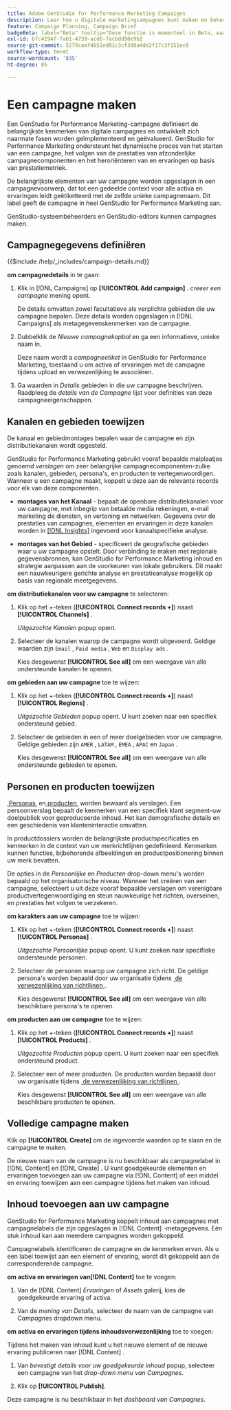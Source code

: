 ```yaml
---
title: Adobe GenStudio for Performance Marketing Campaigns
description: Leer hoe u digitale marketingcampagnes kunt maken en beheren met behulp van generatieve AI-middelen en -ervaringen.
feature: Campaign Planning, Campaign Brief
badgeBeta: label="Beta" tooltip="Deze functie is momenteel in Beta, waardoor bepaalde functionaliteit mogelijk beperkt is of kan worden gewijzigd."
exl-id: b7c4194f-fa61-4739-acd6-7acbdd98e9b2
source-git-commit: 5279caaf4651ed81c3cf3d8a4de2f17c3f151ec8
workflow-type: tm+mt
source-wordcount: '835'
ht-degree: 0%

---
```


# Een campagne maken

Een GenStudio for Performance Marketing-campagne definieert de belangrijkste kenmerken van digitale campagnes en ontwikkelt zich naarmate fasen worden geïmplementeerd en geëvalueerd. GenStudio for Performance Marketing ondersteunt het dynamische proces van het starten van een campagne, het volgen van de prestaties van afzonderlijke campagnecomponenten en het heroriënteren van en ervaringen op basis van prestatiemetriek.

De belangrijkste elementen van uw campagne worden opgeslagen in een campagnevoorwerp, dat tot een gedeelde context voor alle activa en ervaringen leidt geëtiketteerd met de zelfde unieke campagnenaam. Dit label geeft de campagne in heel GenStudio for Performance Marketing aan.

GenStudio-systeembeheerders en GenStudio-editors kunnen campagnes maken.

## Campagnegegevens definiëren

{{$include /help/_includes/campaign-details.md}}

**om campagnedetails** in te gaan:

1. Klik in [!DNL Campaigns] op **[!UICONTROL Add campaign]** . _creeer een campagne_ mening opent.

   De details omvatten zowel facultatieve als verplichte gebieden die uw campagne bepalen. Deze details worden opgeslagen in [!DNL Campaigns] als metagegevenskenmerken van de campagne.

1. Dubbelklik de _Nieuwe campagnekopbal_ en ga een informatieve, unieke naam in.

   Deze naam wordt a _campagneetiket_ in GenStudio for Performance Marketing, toestaand u om activa of ervaringen met de campagne tijdens upload en verwezenlijking te associëren.

1. Ga waarden in _Details_ gebieden in die uw campagne beschrijven. Raadpleeg de _details van de Campagne_ lijst voor definities van deze campagneeigenschappen.

## Kanalen en gebieden toewijzen

De kanaal en gebiedmontages bepalen waar de campagne en zijn distributiekanalen wordt opgesteld.

GenStudio for Performance Marketing gebruikt vooraf bepaalde malplaatjes genoemd _verslagen_ om zeer belangrijke campagnecomponenten-zulke zoals kanalen, gebieden, persona&#39;s, en producten te vertegenwoordigen. Wanneer u een campagne maakt, koppelt u deze aan de relevante records voor elk van deze componenten.

* **montages van het Kanaal** - bepaalt de openbare distributiekanalen voor uw campagne, met inbegrip van betaalde media rekeningen, e-mail marketing de diensten, en vertoning en netwerken. Gegevens over de prestaties van campagnes, elementen en ervaringen in deze kanalen worden in [[!DNL Insights]](/help/user-guide/insights/overview.md) ingevoerd voor kanaalspecifieke analyse.

* **montages van het Gebied** - specificeert de geografische gebieden waar u uw campagne opstelt. Door verbinding te maken met regionale gegevensbronnen, kan GenStudio for Performance Marketing inhoud en strategie aanpassen aan de voorkeuren van lokale gebruikers. Dit maakt een nauwkeurigere gerichte analyse en prestatieanalyse mogelijk op basis van regionale meetgegevens.

**om distributiekanalen voor uw campagne** te selecteren:

1. Klik op het +-teken (**[!UICONTROL Connect records +]**) naast **[!UICONTROL Channels]** .

   _Uitgezochte Kanalen_ popup opent.

1. Selecteer de kanalen waarop de campagne wordt uitgevoerd. Geldige waarden zijn `Email` , `Paid media` , `Web` en `Display ads` .

   Kies desgewenst **[!UICONTROL See all]** om een weergave van alle ondersteunde kanalen te openen.

**om gebieden aan uw campagne** toe te wijzen:

1. Klik op het +-teken (**[!UICONTROL Connect records +]**) naast **[!UICONTROL Regions]** .

   _Uitgezochte Gebieden_ popup opent. U kunt zoeken naar een specifiek ondersteund gebied.

1. Selecteer de gebieden in een of meer doelgebieden voor uw campagne. Geldige gebieden zijn `AMER` , `LATAM` , `EMEA` , `APAC` en `Japan` .

   Kies desgewenst **[!UICONTROL See all]** om een weergave van alle ondersteunde gebieden te openen.

## Personen en producten toewijzen

[&#x200B; Personas &#x200B;](/help/user-guide/guidelines/personas.md) en [&#x200B; producten &#x200B;](/help/user-guide/guidelines/products.md) worden bewaard als verslagen. Een persoonverslag bepaalt de kenmerken van een specifiek klant segment-uw doelpubliek voor geproduceerde inhoud. Het kan demografische details en een geschiedenis van klanteninteractie omvatten.

In productdossiers worden de belangrijkste productspecificaties en kenmerken in de context van uw merkrichtlijnen gedefinieerd. Kenmerken kunnen functies, bijbehorende afbeeldingen en productpositionering binnen uw merk bevatten.

De opties in de _Persoonlijke_ en _Producten_ drop-down menu&#39;s worden bepaald op het organisatorische niveau. Wanneer het creëren van een campagne, selecteert u uit deze vooraf bepaalde verslagen om verenigbare productvertegenwoordiging en steun nauwkeurige het richten, overseinen, en prestaties het volgen te verzekeren.

**om karakters aan uw campagne** toe te wijzen:

1. Klik op het +-teken (**[!UICONTROL Connect records +]**) naast **[!UICONTROL Personas]** .

   _Uitgezochte Persoonlijke_ popup opent. U kunt zoeken naar specifieke ondersteunde personen.

1. Selecteer de personen waarop uw campagne zich richt. De geldige persona&#39;s worden bepaald door uw organisatie tijdens [&#x200B; de verwezenlijking van richtlijnen &#x200B;](/help/user-guide/guidelines/personas.md).

   Kies desgewenst **[!UICONTROL See all]** om een weergave van alle beschikbare persona&#39;s te openen.

**om producten aan uw campagne** toe te wijzen:

1. Klik op het +-teken (**[!UICONTROL Connect records +]**) naast **[!UICONTROL Products]** .

   _Uitgezochte Producten_ popup opent. U kunt zoeken naar een specifiek ondersteund product.

1. Selecteer een of meer producten. De producten worden bepaald door uw organisatie tijdens [&#x200B; de verwezenlijking van richtlijnen &#x200B;](/help/user-guide/guidelines/products.md).

   Kies desgewenst **[!UICONTROL See all]** om een weergave van alle beschikbare producten te openen.

## Volledige campagne maken

Klik op **[!UICONTROL Create]** om de ingevoerde waarden op te slaan en de campagne te maken.

De nieuwe naam van de campagne is nu beschikbaar als campagnelabel in [!DNL Content] en [!DNL Create] . U kunt goedgekeurde elementen en ervaringen toevoegen aan uw campagne via [!DNL Content] of een middel en ervaring toewijzen aan een campagne tijdens het maken van inhoud.

## Inhoud toevoegen aan uw campagne

GenStudio for Performance Marketing koppelt inhoud aan campagnes met campagnelabels die zijn opgeslagen in [!DNL Content] -metagegevens. Eén stuk inhoud kan aan meerdere campagnes worden gekoppeld.

Campagnelabels identificeren de campagne en de kenmerken ervan. Als u een label toewijst aan een element of ervaring, wordt dit gekoppeld aan de corresponderende campagne.

**om activa en ervaringen van[!DNL Content]** toe te voegen:

1. Van de [!DNL Content] _Ervaringen_ of _Assets_ galerij, kies de goedgekeurde ervaring of activa.

1. Van de _mening van Details_, selecteer de naam van de campagne van _Campagnes_ dropdown menu.

**om activa en ervaringen tijdens inhoudsverwezenlijking** toe te voegen:

Tijdens het maken van inhoud kunt u het nieuwe element of de nieuwe ervaring publiceren naar [!DNL Content] .

1. Van _bevestigt details voor uw goedgekeurde inhoud_ popup, selecteer een campagne van het _drop-down menu van Campagnes_.

1. Klik op **[!UICONTROL Publish]**.

Deze campagne is nu beschikbaar in het _dashboard van Campagnes_.
